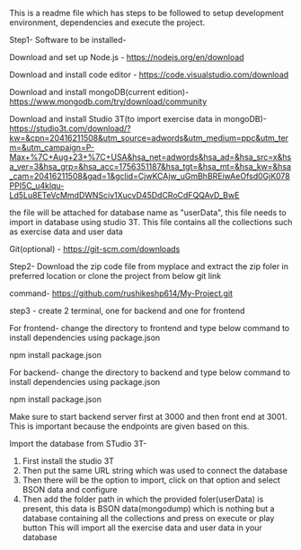 This is a readme file which has steps to be followed to setup development environment, dependencies and execute the project.

Step1-
Software to be installed-

Download and set up Node.js - https://nodejs.org/en/download

Download and install code editor - https://code.visualstudio.com/download

Download and install mongoDB(current edition)- https://www.mongodb.com/try/download/community

Download and install Studio 3T(to import exercise data in mongoDB)- https://studio3t.com/download/?kw=&cpn=20416211508&utm_source=adwords&utm_medium=ppc&utm_term=&utm_campaign=P-Max+%7C+Aug+23+%7C+USA&hsa_net=adwords&hsa_ad=&hsa_src=x&hsa_ver=3&hsa_grp=&hsa_acc=1756351187&hsa_tgt=&hsa_mt=&hsa_kw=&hsa_cam=20416211508&gad=1&gclid=CjwKCAjw_uGmBhBREiwAeOfsd0GjK078PPI5C_u4klqu-Ld5Lu8ETeVcMmdDWNSciv1XucvD45DdCRoCdFQQAvD_BwE

the file will be attached for database name as "userData", this file needs to import in database using studio 3T. This file contains all the collections such as exercise data and user data

Git(optional) - https://git-scm.com/downloads



Step2- Download the zip code file from myplace and extract the zip foler in preferred location or clone the project from below git link

command- https://github.com/rushikeshp614/My-Project.git

step3 -
create 2 terminal, one for backend and one for frontend


For frontend-
change the directory to frontend and type below command to install dependencies using package.json

npm install package.json

For backend-
change the directory to backend and type below command to install dependencies using package.json

npm install package.json

Make sure to start backend server first at 3000 and then front end at 3001. This is important because the endpoints are given based on this.




Import the database from STudio 3T-
1) First install the studio 3T
2) Then put the same URL string which was used to connect the database
3) Then there will be the option to import, click on that option and select BSON data and configure
4) Then add the folder path in which the provided foler(userData) is present, this data is BSON data(mongodump) which is nothing but a database containing all the collections and press on execute or play button
This will import all the exercise data and user data in your database

